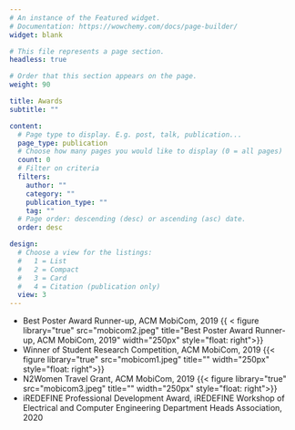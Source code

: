 ```yaml
---
# An instance of the Featured widget.
# Documentation: https://wowchemy.com/docs/page-builder/
widget: blank

# This file represents a page section.
headless: true

# Order that this section appears on the page.
weight: 90

title: Awards
subtitle: ""

content:
  # Page type to display. E.g. post, talk, publication...
  page_type: publication
  # Choose how many pages you would like to display (0 = all pages)
  count: 0
  # Filter on criteria
  filters:
    author: ""
    category: ""
    publication_type: ""
    tag: ""
  # Page order: descending (desc) or ascending (asc) date.
  order: desc

design:
  # Choose a view for the listings:
  #   1 = List
  #   2 = Compact
  #   3 = Card
  #   4 = Citation (publication only)
  view: 3
---
```

* Best Poster Award Runner-up, ACM MobiCom, 2019 {{ < figure library="true" src="mobicom2.jpeg" title="Best Poster Award Runner-up, ACM MobiCom, 2019"  width="250px" style="float: right">}} 
* Winner of Student Research Competition, ACM MobiCom, 2019 {{< figure library="true" src="mobicom1.jpeg" title=""  width="250px" style="float: right">}}
* N2Women Travel Grant, ACM MobiCom, 2019  {{< figure library="true" src="mobicom3.jpeg" title=""  width="250px" style="float: right">}}
* iREDEFINE Professional Development Award, iREDEFINE Workshop of Electrical and Computer Engineering Department Heads Association, 2020









